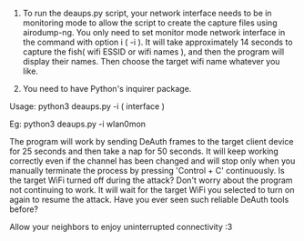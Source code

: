                       
1. To run the deaups.py script, your network interface needs to be in monitoring mode to allow the script to create the capture files using airodump-ng. You only need to set monitor mode network interface in the command with option i ( -i ). It will take approximately 14 seconds to capture the fish( wifi ESSID or wifi names ), and then the program will display their names. Then choose the target wifi name whatever you like.

2. You need to have Python's inquirer package.



Usage: python3 deaups.py -i ( interface )

Eg: python3 deaups.py -i wlan0mon



The program will work by sending DeAuth frames to the target client device for 25 seconds and then take a nap for 50 seconds. It will keep working correctly even if the channel has been changed and will stop only when you manually terminate the process by pressing 'Control + C' continuously. Is the target WiFi turned off during the attack? Don't worry about the program not continuing to work. It will wait for the target WiFi you selected to turn on again to resume the attack. Have you ever seen such reliable DeAuth tools before?



Allow your neighbors to enjoy uninterrupted connectivity :3
